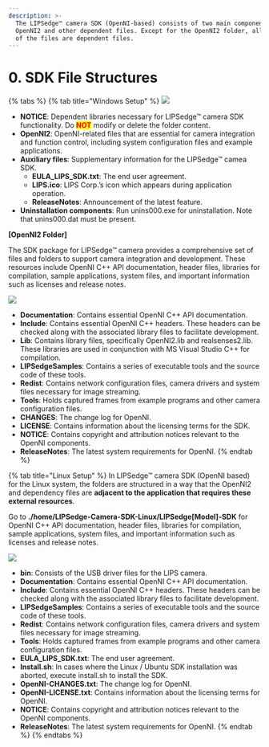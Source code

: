 ```yaml
---
description: >-
  The LIPSedge™ camera SDK (OpenNI-based) consists of two main components:
  OpenNI2 and other dependent files. Except for the OpenNI2 folder, all the rest
  of the files are dependent files.
---
```


# 0. SDK File Structures

{% tabs %}
{% tab title="Windows Setup" %}
![](<../../.gitbook/assets/global\_camera/SDK\_knowledge\_base/image (1).png>)

* **NOTICE**: Dependent libraries necessary for LIPSedge™ camera SDK functionality. Do <mark style="color:red;">**NOT**</mark> modify or delete the folder content.
* **OpenNI2**: OpenNI-related files that are essential for camera integration and function control, including system configuration files and example applications.
* **Auxiliary files**: Supplementary information for the LIPSedge™ camea SDK.
  * **EULA\_LIPS\_SDK.txt**: The end user agreement.
  * **LIPS.ico**: LIPS Corp.’s icon which appears during application operation.
  * **ReleaseNotes**: Announcement of the latest feature.
* **Uninstallation components**: Run unins000.exe for uninstallation. Note that unins000.dat must be present.

**\[OpenNI2 Folder]**

The SDK package for LIPSedge™ camera provides a comprehensive set of files and folders to support camera integration and development. These resources include OpenNI C++ API documentation, header files, libraries for compilation, sample applications, system files, and important information such as licenses and release notes.

![](<../../.gitbook/assets/global\_camera/SDK\_knowledge\_base/image (2).png>)

* **Documentation**: Contains essential OpenNI C++ API documentation.
* **Include**: Contains essential OpenNI C++ headers. These headers can be checked along with the associated library files to facilitate development.
* **Lib**: Contains library files, specifically OpenNI2.lib and realsenses2.lib. These libraries are used in conjunction with MS Visual Studio C++ for compilation.
* **LIPSedgeSamples**: Contains a series of executable tools and the source code of these tools.
* **Redist**: Contains network configuration files, camera drivers and system files necessary for image streaming.
* **Tools**: Holds captured frames from example programs and other camera configuration files.
* **CHANGES**: The change log for OpenNI.
* **LICENSE**: Contains information about the licensing terms for the SDK.
* **NOTICE**: Contains copyright and attribution notices relevant to the OpenNI components.
* **ReleaseNotes**: The latest system requirements for OpenNI.
{% endtab %}

{% tab title="Linux Setup" %}
In LIPSedge™ camera SDK (OpenNI based) for the Linux system, the folders are structured in a way that the OpenNI2 and dependency files are **adjacent to the application that requires these external resources**.

Go to **./home/LIPSedge-Camera-SDK-Linux/LIPSedge\[Model]-SDK** for OpenNI C++ API documentation, header files, libraries for compilation, sample applications, system files, and important information such as licenses and release notes.

![](<../../.gitbook/assets/global\_camera/SDK\_knowledge\_base/image (3).png>)

* **bin**: Consists of the USB driver files for the LIPS camera.
* **Documentation**: Contains essential OpenNI C++ API documentation.
* **Include**: Contains essential OpenNI C++ headers. These headers can be checked along with the associated library files to facilitate development.
* **LIPSedgeSamples**: Contains a series of executable tools and the source code of these tools.
* **Redist**: Contains network configuration files, camera drivers and system files necessary for image streaming.
* **Tools**: Holds captured frames from example programs and other camera configuration files.
* **EULA\_LIPS\_SDK.txt**: The end user agreement.
* **Install.sh**: In cases where the Linux / Ubuntu SDK installation was aborted, execute install.sh to install the SDK.
* **OpenNI-CHANGES.txt**: The change log for OpenNI.
* **OpenNI-LICENSE.txt**: Contains information about the licensing terms for OpenNI.
* **NOTICE**: Contains copyright and attribution notices relevant to the OpenNI components.
* **ReleaseNotes**: The latest system requirements for OpenNI.
{% endtab %}
{% endtabs %}
